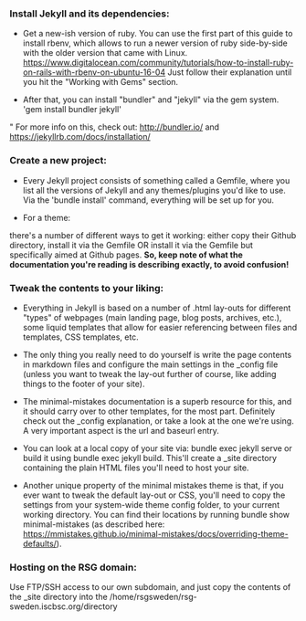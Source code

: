 ### Install Jekyll and its dependencies:

- Get a new-ish version of ruby. You can use the first part of this guide to install rbenv, which allows to run a newer version of ruby side-by-side with the older version that came with Linux. https://www.digitalocean.com/community/tutorials/how-to-install-ruby-on-rails-with-rbenv-on-ubuntu-16-04 Just follow their explanation until you hit the "Working with Gems" section. </br>

- After that, you can install "bundler" and "jekyll" via the gem system. 'gem install bundler jekyll' </br>

"	For more info on this, check out: http://bundler.io/ and https://jekyllrb.com/docs/installation/

### Create a new project:

- Every Jekyll project consists of something called a Gemfile, where you list all the versions of Jekyll and any themes/plugins you'd like to use. Via the 'bundle install' command, everything will be set up for you. </br>

- For a theme: </br>

there's a number of different ways to get it working: either copy their Github directory, install it via the Gemfile OR install it via the Gemfile but specifically aimed at Github pages. **So, keep note of what the documentation you're reading is describing exactly, to avoid confusion!**

### Tweak the contents to your liking: </br>

- Everything in Jekyll is based on a number of .html lay-outs for different "types" of webpages (main landing page, blog posts, archives, etc.), some liquid templates that allow for easier referencing between files and templates, CSS templates, etc.

- The only thing you really need to do yourself is write the page contents in markdown files and configure the main settings in the _config file (unless you want to tweak the lay-out further of course, like adding things to the footer of your site). 

- The minimal-mistakes documentation is a superb resource for this, and it should carry over to other templates, for the most part. Definitely check out the _config explanation, or take a look at the one we're using. A very important aspect is the url and baseurl entry.

- You can look at a local copy of your site via: bundle exec jekyll serve or build it using bundle exec jekyll build. This'll create a _site directory containing the plain HTML files you'll need to host your site.

- Another unique property of the minimal mistakes theme is that, if you ever want to tweak the default lay-out or CSS, you'll need to copy the settings from your system-wide theme config folder, to your current working directory. You can find their locations by running bundle show minimal-mistakes (as described here: https://mmistakes.github.io/minimal-mistakes/docs/overriding-theme-defaults/).

### Hosting on the RSG domain: </br>

Use FTP/SSH access to our own subdomain, and just copy the contents of the _site directory into the /home/rsgsweden/rsg-sweden.iscbsc.org/directory
